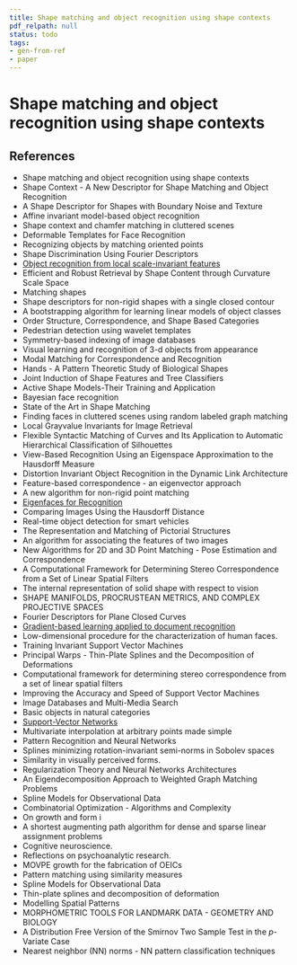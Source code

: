 ```yaml
---
title: Shape matching and object recognition using shape contexts
pdf_relpath: null
status: todo
tags:
- gen-from-ref
- paper
---
```


# Shape matching and object recognition using shape contexts

## References

- Shape matching and object recognition using shape contexts
- Shape Context - A New Descriptor for Shape Matching and Object Recognition
- A Shape Descriptor for Shapes with Boundary Noise and Texture
- Affine invariant model-based object recognition
- Shape context and chamfer matching in cluttered scenes
- Deformable Templates for Face Recognition
- Recognizing objects by matching oriented points
- Shape Discrimination Using Fourier Descriptors
- [Object recognition from local scale-invariant features](./object-recognition-from-local-scale-invariant-features.md)
- Efficient and Robust Retrieval by Shape Content through Curvature Scale Space
- Matching shapes
- Shape descriptors for non-rigid shapes with a single closed contour
- A bootstrapping algorithm for learning linear models of object classes
- Order Structure, Correspondence, and Shape Based Categories
- Pedestrian detection using wavelet templates
- Symmetry-based indexing of image databases
- Visual learning and recognition of 3-d objects from appearance
- Modal Matching for Correspondence and Recognition
- Hands - A Pattern Theoretic Study of Biological Shapes
- Joint Induction of Shape Features and Tree Classifiers
- Active Shape Models-Their Training and Application
- Bayesian face recognition
- State of the Art in Shape Matching
- Finding faces in cluttered scenes using random labeled graph matching
- Local Grayvalue Invariants for Image Retrieval
- Flexible Syntactic Matching of Curves and Its Application to Automatic Hierarchical Classification of Silhouettes
- View-Based Recognition Using an Eigenspace Approximation to the Hausdorff Measure
- Distortion Invariant Object Recognition in the Dynamic Link Architecture
- Feature-based correspondence - an eigenvector approach
- A new algorithm for non-rigid point matching
- [Eigenfaces for Recognition](./eigenfaces-for-recognition.md)
- Comparing Images Using the Hausdorff Distance
- Real-time object detection for smart vehicles
- The Representation and Matching of Pictorial Structures
- An algorithm for associating the features of two images
- New Algorithms for 2D and 3D Point Matching - Pose Estimation and Correspondence
- A Computational Framework for Determining Stereo Correspondence from a Set of Linear Spatial Filters
- The internal representation of solid shape with respect to vision
- SHAPE MANIFOLDS, PROCRUSTEAN METRICS, AND COMPLEX PROJECTIVE SPACES
- Fourier Descriptors for Plane Closed Curves
- [Gradient-based learning applied to document recognition](./gradient-based-learning-applied-to-document-recognition.md)
- Low-dimensional procedure for the characterization of human faces.
- Training Invariant Support Vector Machines
- Principal Warps - Thin-Plate Splines and the Decomposition of Deformations
- Computational framework for determining stereo correspondence from a set of linear spatial filters
- Improving the Accuracy and Speed of Support Vector Machines
- Image Databases and Multi-Media Search
- Basic objects in natural categories
- [Support-Vector Networks](./support-vector-networks.md)
- Multivariate interpolation at arbitrary points made simple
- Pattern Recognition and Neural Networks
- Splines minimizing rotation-invariant semi-norms in Sobolev spaces
- Similarity in visually perceived forms.
- Regularization Theory and Neural Networks Architectures
- An Eigendecomposition Approach to Weighted Graph Matching Problems
- Spline Models for Observational Data
- Combinatorial Optimization - Algorithms and Complexity
- On growth and form i
- A shortest augmenting path algorithm for dense and sparse linear assignment problems
- Cognitive neuroscience.
- Reflections on psychoanalytic research.
- MOVPE growth for the fabrication of OEICs
- Pattern matching using similarity measures
- Spline Models for Observational Data
- Thin-plate splines and decomposition of deformation
- Modelling Spatial Patterns
- MORPHOMETRIC TOOLS FOR LANDMARK DATA - GEOMETRY AND BIOLOGY
- A Distribution Free Version of the Smirnov Two Sample Test in the $p$-Variate Case
- Nearest neighbor (NN) norms - NN pattern classification techniques
